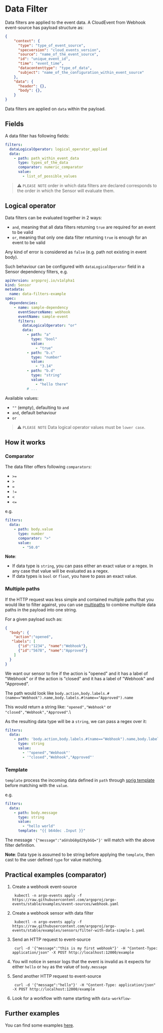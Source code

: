 
# Data Filter

Data filters are applied to the event data. A CloudEvent from Webhook event-source has payload structure as:

```json
{
    "context": {
      "type": "type_of_event_source",
      "specversion": "cloud_events_version",
      "source": "name_of_the_event_source",
      "id": "unique_event_id",
      "time": "event_time",
      "datacontenttype": "type_of_data",
      "subject": "name_of_the_configuration_within_event_source"
    },
    "data": {
      "header": {},
      "body": {},
    }
}
```

Data filters are applied on `data` within the payload.

## Fields

A data filter has following fields:

```yaml
filters:
  dataLogicalOperator: logical_operator_applied
  data:
    - path: path_within_event_data
      type: types_of_the_data
      comparator: numeric_comparator
      value:
        - list_of_possible_values
```

> ⚠️ `PLEASE NOTE` order in which data filters are declared corresponds to the order in which the Sensor will evaluate them.

## Logical operator

Data filters can be evaluated together in 2 ways:

- `and`, meaning that all data filters returning `true` are required for an event to be valid
- `or`, meaning that only one data filter returning `true` is enough for an event to be valid

Any kind of error is considered as `false` (e.g. path not existing in event body).

Such behaviour can be configured with `dataLogicalOperator` field in a Sensor dependency filters, e.g.

```yaml
apiVersion: argoproj.io/v1alpha1
kind: Sensor
metadata:
  name: data-filters-example
spec:
  dependencies:
    - name: sample-dependency
      eventSourceName: webhook
      eventName: sample-event
      filters:
        dataLogicalOperator: "or"
        data:
          - path: "a"
            type: "bool"
            value:
              - "true"
          - path: "b.c"
            type: "number"
            value:
              - "3.14"
          - path: "b.d"
            type: "string"
            value:
              - "hello there"
          # ...
```

Available values:

- `""` (empty), defaulting to `and`
- `and`, default behaviour
- `or`

> ⚠️ `PLEASE NOTE` Data logical operator values must be `lower case`.

## How it works

### Comparator

The data filter offers following `comparators`:

- `>=`
- `>`
- `=`
- `!=`
- `<`
- `<=`

e.g.

```yaml
filters:
  data:
    - path: body.value
      type: number
      comparator: ">"
      value:
        - "50.0"
```

**Note**:

- If data type is `string`, you can pass either an exact value or a regex. In any case that value will be evaluated as a regex.
- If data types is `bool` or `float`, you have to pass an exact value.

### Multiple paths

If the HTTP request was less simple and contained multiple paths that you would like to filter against, you can use [multipaths](https://github.com/tidwall/gjson/blob/master/SYNTAX.md#multipaths) to combine multiple data paths in the payload into one string.

For a given payload such as:

```json
{
  "body": {
    "action":"opened",
   "labels": [
      {"id":"1234", "name":"Webhook"},
      {"id":"5678", "name":"Approved"}
    ]
  }
}
```

We want our sensor to fire if the action is "opened" and it has a label of "Webhook" or if the action is "closed" and it has a label of "Webhook" and "Approved".

The path would look like `body.action,body.labels.#(name=="Webhook").name,body.labels.#(name=="Approved").name`

This would return a string like: `"opened","Webhook"` or `"closed","Webhook","Approved"`.\

As the resulting data type will be a `string`, we can pass a regex over it:

```yaml
filters:
  data:
    - path: 'body.action,body.labels.#(name=="Webhook").name,body.labels.#(name=="Approved").name'
      type: string
      value:
        - '"opened","Webhook"'
        - '"closed","Webhook","Approved"'
```

### Template

`template` process the incoming data defined in `path` through [sprig template](https://github.com/Masterminds/sprig) before matching with the `value`.

e.g.

```yaml
filters:
  data:
    - path: body.message
      type: string
      value:
        - "hello world"
      template: "{{ b64dec .Input }}"
```

The message `'{"message":"aGVsbG8gd29ybGQ="}'` will match with the above filter definition.

**Note**: Data type is assumed to be string before applying the `template`, then cast to the user defined `type` for value matching.

## Practical examples (comparator)

1. Create a webhook event-source

        kubectl -n argo-events apply -f https://raw.githubusercontent.com/argoproj/argo-events/stable/examples/event-sources/webhook.yaml

1. Create a webhook sensor with data filter

        kubectl -n argo-events apply -f https://raw.githubusercontent.com/argoproj/argo-events/stable/examples/sensors/filter-with-data-simple-1.yaml

1. Send an HTTP request to event-source

        curl -d '{"message":"this is my first webhook"}' -H "Content-Type: application/json" -X POST http://localhost:12000/example

1. You will notice in sensor logs that the event is invalid as it expects for either `hello` or `hey` as the value of `body.message`

1. Send another HTTP request to event-source

        curl -d '{"message":"hello"}' -H "Content-Type: application/json" -X POST http://localhost:12000/example

1. Look for a workflow with name starting with `data-workflow-`

## Further examples

You can find some examples [here](https://github.com/argoproj/argo-events/tree/master/examples/sensors).
